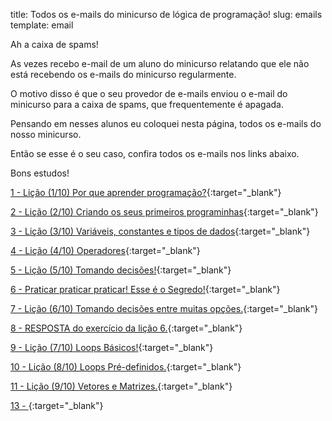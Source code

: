 title: Todos os e-mails do minicurso de lógica de programação!
slug: emails
template: email

Ah a caixa de spams!

As vezes recebo e-mail de um aluno do minicurso relatando que ele não está recebendo os e-mails do minicurso regularmente.

O motivo disso é que o seu provedor de e-mails enviou o e-mail do minicurso para a caixa de spams,
que frequentemente é apagada.

Pensando em nesses alunos eu coloquei nesta página, todos os e-mails do nosso minicurso.

Então se esse é o seu caso, confira todos os e-mails nos links abaixo.

Bons estudos!

[1 - Lição (1/10) Por que aprender programação?](/email-1-licao-1-por-que-aprender-programacao){:target="\_blank"}

[2 - Lição (2/10) Criando os seus primeiros programinhas](/email-2-licao-2-criando-os-seus-primeiros-programinhas){:target="\_blank"}

[3 - Lição (3/10) Variáveis, constantes e tipos de dados](/email-3-licao-3-variaveis-constantes-e-tipos-de-dados){:target="\_blank"}

[4 - Lição (4/10) Operadores](/email-4-licao-4-operadores){:target="\_blank"}

[5 - Lição (5/10) Tomando decisões!](/email-5-licao-5-tomando-decisoes){:target="\_blank"}

[6 - Praticar praticar praticar! Esse é o Segredo!](/email-6-metade-do-minicurso){:target="\_blank"}

[7 - Lição (6/10) Tomando decisões entre muitas opções.](/email-7-licao-6-tomando-decisoes-entre-muitas-opcoes){:target="\_blank"}

[8 - RESPOSTA do exercício da lição 6.](/email-8-resposta-do-exercicio-da-licao-6){:target="\_blank"}

[9 - Lição (7/10) Loops Básicos!](/email-9-licao-7-loops-basicos){:target="\_blank"}

[10 - Lição (8/10) Loops Pré-definidos.](/email-10-licao-8-loops-pre-definidos){:target="\_blank"}

[11 - Lição (9/10) Vetores e Matrizes.](/email-11-licao-9-vetores-e-matrizes-arrays){:target="\_blank"}

[13 - ](/){:target="\_blank"}
